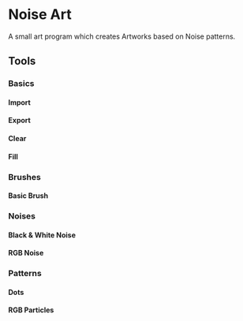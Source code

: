 # Noise Art
A small art program which creates Artworks based on Noise patterns.
## Tools
### Basics
#### Import
#### Export
#### Clear
#### Fill
### Brushes
#### Basic Brush
### Noises
#### Black & White Noise
#### RGB Noise
### Patterns
#### Dots
#### RGB Particles